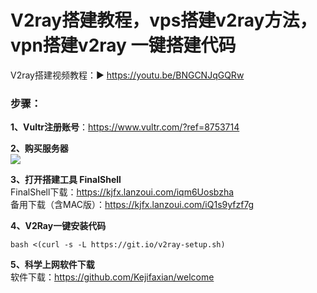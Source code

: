 # V2ray搭建教程，vps搭建v2ray方法，vpn搭建v2ray 一键搭建代码
V2ray搭建视频教程：▶ https://youtu.be/BNGCNJqGQRw
### 步骤：<br>
**1、Vultr注册账号**：https://www.vultr.com/?ref=8753714<br>

**2、购买服务器**<br>
<img src="https://raw.githubusercontent.com/kjfx/v2ray/main/VPS%E9%80%89%E6%8B%A9%E8%AF%B4%E6%98%8E.png" />


**3、打开搭建工具 FinalShell**<br>
FinalShell下载：https://kjfx.lanzoui.com/iqm6Uosbzha<br>
备用下载（含MAC版）：https://kjfx.lanzoui.com/iQ1s9yfzf7g<br>

**4、V2Ray一键安装代码**<br>

    bash <(curl -s -L https://git.io/v2ray-setup.sh)

**5、科学上网软件下载**<br>
软件下载：https://github.com/Kejifaxian/welcome
